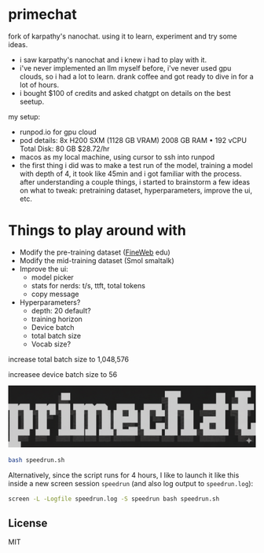 # primechat
fork of karpathy's nanochat. using it to learn, experiment and try some ideas. 
- i saw karpathy's nanochat and i knew i had to play with it. 
- i've never implemented an llm myself before, i've never used gpu clouds, so i had a lot to learn. drank coffee and got ready to dive in for a lot of hours.
- i bought $100 of credits and asked chatgpt on details on the best seetup. 


my setup:
- runpod.io for gpu cloud
- pod details:
    8x H200 SXM (1128 GB VRAM)
    2008 GB RAM • 192 vCPU
    Total Disk: 80 GB
    $28.72/hr
- macos as my local machine, using cursor to ssh into runpod
- the first thing i did was to make a test run of the model, training a model with depth of 4, it took like 45min and i got familiar with the process. after understanding a couple things, i started to brainstorm a few ideas on what to tweak: pretraining dataset, hyperparameters, improve the ui, etc. 




# Things to play around with
- Modify the pre-training dataset ([FineWeb](https://huggingface.co/spaces/HuggingFaceFW/blogpost-fineweb-v1) edu)
- Modify the mid-training dataset (Smol smaltalk)
- Improve the ui: 
  - model picker
  - stats for nerds: t/s, ttft, total tokens 
  - copy message
- Hyperparameters?
  - depth: 20 default?
  - training horizon
  - Device batch
  - total batch size
  - Vocab size?

increase total batch size to 1,048,576

increasee device batch size to 56





![nanochat logo](dev/nanochat.png)


```bash
bash speedrun.sh
```

Alternatively, since the script runs for 4 hours, I like to launch it like this inside a new screen session `speedrun` (and also log output to `speedrun.log`):

```bash
screen -L -Logfile speedrun.log -S speedrun bash speedrun.sh
```

## License

MIT
